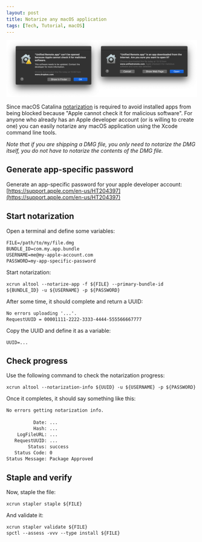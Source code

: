 ```yaml
---
layout: post
title: Notarize any macOS application
tags: [Tech, Tutorial, macOS]
---
```


![](/assets/img/notarize/notarization.png)

Since macOS Catalina [notarization](https://developer.apple.com/documentation/xcode/notarizing_macos_software_before_distribution) is required to avoid installed apps from being blocked because "Apple cannot check it for malicious software". For anyone who already has an Apple developer account (or is willing to create one) you can easily notarize any macOS application using the Xcode command line tools.

*Note that if you are shipping a DMG file, you only need to notarize the DMG itself, you do not have to notarize the contents of the DMG file.*

## Generate app-specific password
Generate an app-specific password for your apple developer account:
[https://support.apple.com/en-us/HT204397](https://support.apple.com/en-us/HT204397)

## Start notarization
Open a terminal and define some variables:

```
FILE=/path/to/my/file.dmg
BUNDLE_ID=com.my.app.bundle
USERNAME=me@my-apple-account.com
PASSWORD=my-app-specific-password
```

Start notarization:

```
xcrun altool --notarize-app -f ${FILE} --primary-bundle-id ${BUNDLE_ID} -u ${USERNAME} -p ${PASSWORD}
```

After some time, it should complete and return a UUID:

```
No errors uploading '...'.
RequestUUID = 00001111-2222-3333-4444-555566667777
```

Copy the UUID and define it as a variable:

```
UUID=...
```

## Check progress
Use the following command to check the notarization progress:

```
xcrun altool --notarization-info ${UUID} -u ${USERNAME} -p ${PASSWORD}
```

Once it completes, it should say something like this:

```
No errors getting notarization info.

          Date: ...
          Hash: ...
    LogFileURL: ...
   RequestUUID: ...
        Status: success
   Status Code: 0
Status Message: Package Approved
```

## Staple and verify
Now, staple the file:

```
xcrun stapler staple ${FILE}
```

And validate it:

```
xcrun stapler validate ${FILE}
spctl --assess -vvv --type install ${FILE}
```

